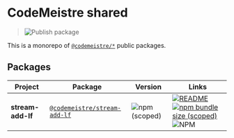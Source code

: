 # CodeMeistre shared

> ![Publish package](https://github.com/codemeistre/shared/workflows/Publish%20package/badge.svg?style=flat-square)

This is a monorepo of [`@codemeistre/*`](https://www.npmjs.com/org/codemeistre) public packages.

## Packages

| Project           | Package                                                                              | Version                                                                                    | Links                                                                                                                                                                                                                                                                                                                                                                         |
| ----------------- | ------------------------------------------------------------------------------------ | ------------------------------------------------------------------------------------------ | ----------------------------------------------------------------------------------------------------------------------------------------------------------------------------------------------------------------------------------------------------------------------------------------------------------------------------------------------------------------------------- |
| **stream-add-lf** | [`@codemeistre/stream-add-lf`](https://npmjs.com/package/@codemeistre/stream-add-lf) | ![npm (scoped)](https://img.shields.io/npm/v/@codemeistre/stream-add-lf?style=flat-square) | [![README](https://img.shields.io/badge/README--green.svg?style=flat-square)](/packages/stream-add-lf) [![npm bundle size (scoped)](https://img.shields.io/bundlephobia/minzip/@codemeistre/stream-add-lf?style=flat-square)](https://bundlephobia.com/result?p=@codemeistre/stream-add-lf) ![NPM](https://img.shields.io/npm/l/@codemeistre/stream-add-lf?style=flat-square) |
